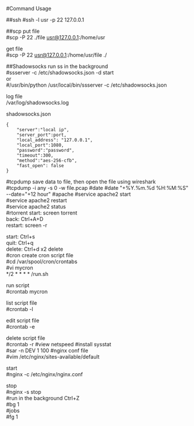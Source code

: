 #Command Usage

##ssh
\#ssh -l usr -p 22 127.0.0.1

##scp
put file  
\#scp -P 22 ./file usr@127.0.0.1:/home/usr  
  
get file     
\#scp -P 22 usr@127.0.0.1:/home/usr/file ./

##Shadowsocks
run ss in the background  
\#ssserver -c /etc/shadowsocks.json -d start  
or  
\#/usr/bin/python /usr/local/bin/ssserver -c /etc/shadowsocks.json  
  
log file  
/var/log/shadowsocks.log

shadowsocks.json  
```  
{
    "server":"local ip",  
    "server_port":port,  
    "local_address": "127.0.0.1",  
    "local_port":1080,  
    "password":"password",  
    "timeout":300,  
    "method":"aes-256-cfb",  
    "fast_open": false  
}
```
#tcpdump
save data to file, then open the file using wireshark  
\#tcpdump -i any -s 0 -w file.pcap
#date
\#date "+%Y.%m.%d %H:%M:%S" --date="+12 hour"
#apache
\#service apache2 start  
\#service apache2 restart  
\#service apache2 status  
#rtorrent
start: 		screen torrent  
back: 		Ctrl+A+D  
restart:	screen -r  

start: Ctrl+s  
quit: Ctrl+q  
delete: Ctrl+d	x2 delete  
#cron 
create cron script file  
\#cd  /var/spool/cron/crontabs  
 #vi mycron   
*/2 * * * * /run.sh

run script    
 #crontab mycron  

list script file  
 #crontab -l

edit script  file  
 #crontab -e

delete script  file  
 #crontab -r
#view netspeed
\#install sysstat  
\#sar -n DEV 1 100
#nginx
conf file  
\#vim /etc/nginx/sites-available/default

start  
\#nginx -c /etc/nginx/nginx.conf

stop  
\#nginx -s stop  
#run in the background
Ctrl+Z  
\#bg 1  
\#jobs  
\#fg 1  

